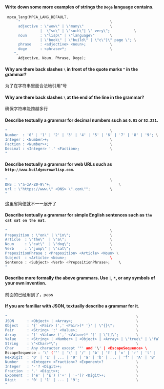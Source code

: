 #### Write down some more examples of strings the `Doge` language contains.

~~~c
 mpca_lang(MPCA_LANG_DEFAULT,
      "                                         \
      adjective : \"wow\" | \"many\"            \
                |  \"so\" | \"such\"| \" very\";           \
      noun      : \"lisp\" | \"language\"       \
                | \"book\" | \"build\" | \"c\"|\" page \"; \
      phrase    : <adjective> <noun>;           \
      doge      : <phrase>*;                    \
    ",
      Adjective, Noun, Phrase, Doge);
~~~

####  Why are there back slashes `\` in front of the quote marks `"` in the grammar?

为了在字符串里面合法地引用"号

####  Why are there back slashes `\` at the end of the line in the grammar?

确保字符串能跨越多行

#### Describe textually a grammar for decimal numbers such as `0.01` or `52.221`.

~~~c
" 												\
Number  : '0' | '1' | '2' | '3' | '4' | '5' | '6' | '7' | '8' | '9'; \
Integer : <Number>+;							\
Faction : <Number>+;							\
Decimal : <Integer> '.' <Faction>;				\
"
~~~



####  Describe textually a grammar for web URLs such as `http://www.buildyourownlisp.com`.

~~~c
"                                               \
DNS : \"a-zA-Z0-9\"+;								\
url : \"https://www.\" <DNS> \".com\"";         \
"
~~~

这里省简便就不一一展开了

####  Describe textually a grammar for simple English sentences such as `the cat sat on the mat`.

~~~c
"												\
Preposition : \"on\" | \"in\";					\
Article  : \"the\"	| \"a\";					\
Noun     : \"cat\"  | \"dog\";					\
Verb     : \"jump\" | \"sat\";					\
PrepositionPhrase : <Preposition> <Article> <Noun> \
Subject  : <Article> <Noun>;					\		
Sentence : <Subject> <Verb> <PrepositionPhrase>;	\
"
~~~



####  Describe more formally the above grammars. Use `|`, `*`, or any symbols of your own invention.

前面的已经用到了，pass

####  If you are familiar with JSON, textually describe a grammar for it.

~~~c
"															\
JSON      : <Object> | <Array>;								\
Object    : '{' <Pair> (',' <Pair>)* '}' | \"{}\";			\
Pair      : <String> ':' <Value>;							\
Array     : '[' <Value> (',' <Value>)* ']' | \"[]\";		\
Value     : <String> | <Number> | <Object> | <Array> | \"true\" | \"false\" | \"null\";    \
String    : \"<Char>*\";									\
Char      : Any character except '"' and '\' | <EscapeSequence> \ 
EscapeSequence : '\' ('"' | '\' | '/' | 'b' | 'f' | 'n' | 'r' | 't' | 'u' HexDigit HexDigit HexDigit HexDigit);														\
HexDigit  : '0' | '1' | ... | '9' | 'a' | 'b' | ... | 'f' | 'A' | 'B' | ... | 'F'; \
Number    : <Integer> <Fraction>? <Exponent>?				\
Integer   : '-'? <Digit>+; 									\
Fraction  : '.' <Digit>+;									\
Exponent  : ('e' | 'E') ('+' | '-')? <Digit>+;				\
Digit     : '0' | '1' | ... | '9';							\
"
~~~

